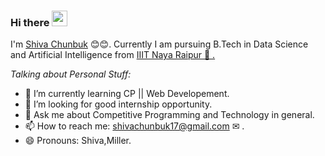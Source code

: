 <!-- ### Hi there 👋

<!--
**shiva017/shiva017** is a ✨ _special_ ✨ repository because its `README.md` (this file) appears on your GitHub profile.

Here are some ideas to get you started:

- 🔭 I’m currently working on ...
- 🌱 I’m currently learning ...
- 👯 I’m looking to collaborate on ...
- 🤔 I’m looking for help with ...
- 💬 Ask me about ...
- 📫 How to reach me: ...
- 😄 Pronouns: ...
- ⚡ Fun fact: ...
-->
<!--  -->
 ### Hi there <img src="https://media.giphy.com/media/hvRJCLFzcasrR4ia7z/giphy.gif" width="25px">




I'm <a href="#">Shiva Chunbuk</a>  😊😊. Currently  I am pursuing B.Tech in Data Science and Artificial Intelligence from <a href ="#">IIIT Naya Raipur 🏢 .</a>


*Talking about Personal Stuff:*

<!-- - 🌱 I’m currently learning CP . -->
- 👯 I’m currently learning CP || Web Developement.
- 🤔 I’m looking for good internship opportunity.
- 💬 Ask me about Competitive Programming and Technology in general. 
- 📫 How to reach me: <a href="mailto:shivachunbuk17@gmail.com">shivachunbuk17@gmail.com  ✉ </a> .
- 😄 Pronouns: Shiva,Miller.
<!-- - 😊 My Favorite to do CP(Competitive Programming). -->
